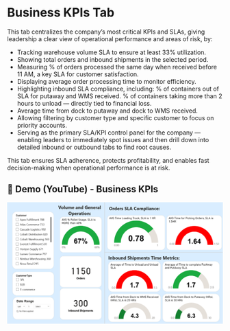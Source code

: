 # Business KPIs Tab

This tab centralizes the company’s most critical KPIs and SLAs, giving leadership a clear view of operational performance and areas of risk, by:
- Tracking warehouse volume SLA to ensure at least 33% utilization.
- Showing total orders and inbound shipments in the selected period.
- Measuring % of orders processed the same day when received before 11 AM, a key SLA for customer satisfaction.
- Displaying average order processing time to monitor efficiency.
- Highlighting inbound SLA compliance, including:
% of containers out of SLA for putaway and WMS received.
% of containers taking more than 2 hours to unload — directly tied to financial loss.
- Average time from dock to putaway and dock to WMS received.
- Allowing filtering by customer type and specific customer to focus on priority accounts.
- Serving as the primary SLA/KPI control panel for the company — enabling leaders to immediately spot issues and then drill down into detailed inbound or outbound tabs to find root causes.

This tab ensures SLA adherence, protects profitability, and enables fast decision-making when operational performance is at risk.

## 🎥 Demo (YouTube) - Business KPIs

[![Watch the video](/Dashboard%20Screenshots/Business%20KPIs%20Tab%20Screenshot.png)](https://youtu.be/FTNQjMHFVyg)


